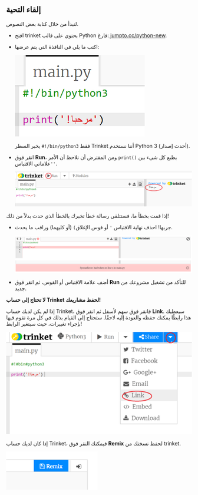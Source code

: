 ## إلقاء التحية

لنبدأ من خلال كتابة بعض النصوص.

+ افتح trinket يحتوي على قالب Python فارغ:<a href="http://jumpto.cc/python-new" target="_blank"> jumpto.cc/python-new</a>.

+ اكتب ما يلي في النافذة التي يتم عرضها:
    
    ![لقطة الشاشة](images/me-hi.png)
    
    يخبر السطر `#!/bin/python3` فقط Trinket أننا نستخدم Python 3 (أحدث إصدار).

+ انقر فوق **Run**، ومن المفترض أن تلاحظ أن الأمر `print()` يطبع كل شيء بين علاماتي الاقتباس`''`.
    
    ![لقطة الشاشة](images/me-hi-test.png)

إذا قمت بخطأ ما، فستتلقى رسالة خطأ تخبرك بالخطأ الذي حدث بدلاً من ذلك!

+ جربها! احذف نهاية الاقتباس `'` أو قوس الإغلاق`)` (أو كليهما) وراقب ما يحدث.
    
    ![لقطة الشاشة](images/me-syntax.png)

+ أضف علامة الاقتباس أو القوس، ثم انقر فوق **Run** للتأكد من تشغيل مشروعك من جديد.

**لا تحتاج إلى حساب Trinket لحفظ مشاريعك!**

إذا لم يكن لديك حساب Trinket، فانقر فوق سهم لأسفل ثم انقر فوق **Link**. سيعطيك هذا رابطًا يمكنك حفظه والعودة إليه لاحقًا. ستحتاج إلى القيام بذلك في كل مرة تقوم فيها بإجراء تغييرات، حيث سيتغير الرابط!

![لقطة الشاشة](images/me-link.png)

إذا كان لديك حساب Trinket، فيمكنك النقر فوق **Remix** لحفظ نسختك من trinket.

![لقطة الشاشة](images/me-remix.png)